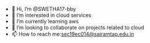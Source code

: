 - 👋 Hi, I’m @SWETHA17-bby
- 👀 I’m interested in cloud services
- 🌱 I’m currently learning aws
- 💞️ I’m looking to collaborate on projects related to cloud
- 📫 How to reach me:sec19ec014@sairamtap.edu.in

<!---
SWETHA17-bby/SWETHA17-bby is a ✨ special ✨ repository because its `README.md` (this file) appears on your GitHub profile.
You can click the Preview link to take a look at your changes.
--->
